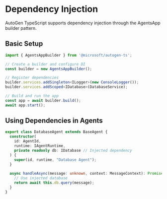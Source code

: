 # Dependency Injection

AutoGen TypeScript supports dependency injection through the AgentsApp builder pattern.

## Basic Setup

```typescript
import { AgentsAppBuilder } from '@microsoft/autogen-ts';

// Create a builder and configure DI
const builder = new AgentsAppBuilder();

// Register dependencies
builder.services.addSingleton<ILogger>(new ConsoleLogger());
builder.services.addScoped<IDatabase>(DatabaseService);

// Build and run the app
const app = await builder.build();
await app.start();
```

## Using Dependencies in Agents

```typescript
export class DatabaseAgent extends BaseAgent {
  constructor(
    id: AgentId, 
    runtime: IAgentRuntime,
    private readonly db: IDatabase // Injected dependency
  ) {
    super(id, runtime, "Database Agent");
  }
  
  async handleAsync(message: unknown, context: MessageContext): Promise<unknown> {
    // Use injected database
    return await this.db.query(message);
  }
}
```
